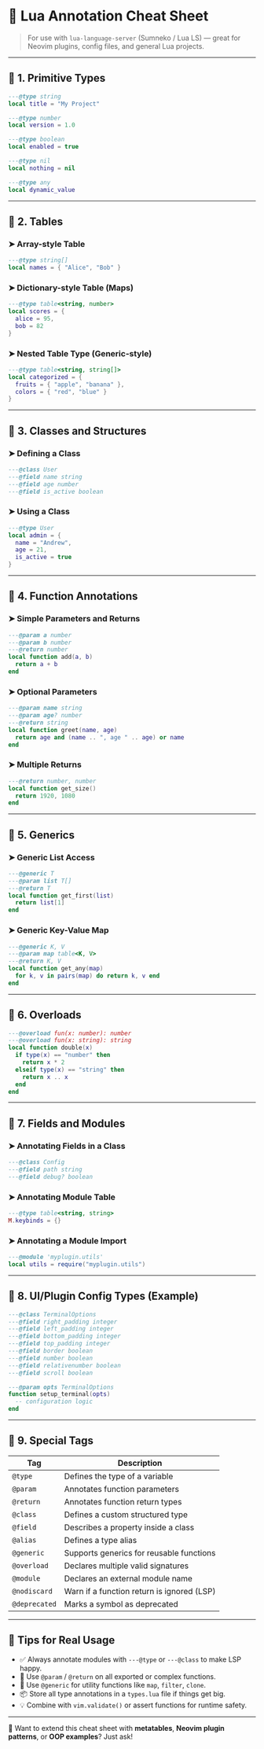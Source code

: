 
# 📘 Lua Annotation Cheat Sheet

> For use with `lua-language-server` (Sumneko / Lua LS) — great for Neovim plugins, config files, and general Lua projects.

---

## 🔹 1. Primitive Types

```lua
---@type string
local title = "My Project"

---@type number
local version = 1.0

---@type boolean
local enabled = true

---@type nil
local nothing = nil

---@type any
local dynamic_value
```

---

## 🔹 2. Tables

### ➤ Array-style Table

```lua
---@type string[]
local names = { "Alice", "Bob" }
```

### ➤ Dictionary-style Table (Maps)

```lua
---@type table<string, number>
local scores = {
  alice = 95,
  bob = 82
}
```

### ➤ Nested Table Type (Generic-style)

```lua
---@type table<string, string[]>
local categorized = {
  fruits = { "apple", "banana" },
  colors = { "red", "blue" }
}
```

---

## 🔹 3. Classes and Structures

### ➤ Defining a Class

```lua
---@class User
---@field name string
---@field age number
---@field is_active boolean
```

### ➤ Using a Class

```lua
---@type User
local admin = {
  name = "Andrew",
  age = 21,
  is_active = true
}
```

---

## 🔹 4. Function Annotations

### ➤ Simple Parameters and Returns

```lua
---@param a number
---@param b number
---@return number
local function add(a, b)
  return a + b
end
```

### ➤ Optional Parameters

```lua
---@param name string
---@param age? number
---@return string
local function greet(name, age)
  return age and (name .. ", age " .. age) or name
end
```

### ➤ Multiple Returns

```lua
---@return number, number
local function get_size()
  return 1920, 1080
end
```

---

## 🔹 5. Generics

### ➤ Generic List Access

```lua
---@generic T
---@param list T[]
---@return T
local function get_first(list)
  return list[1]
end
```

### ➤ Generic Key-Value Map

```lua
---@generic K, V
---@param map table<K, V>
---@return K, V
local function get_any(map)
  for k, v in pairs(map) do return k, v end
end
```

---

## 🔹 6. Overloads

```lua
---@overload fun(x: number): number
---@overload fun(x: string): string
local function double(x)
  if type(x) == "number" then
    return x * 2
  elseif type(x) == "string" then
    return x .. x
  end
end
```

---

## 🔹 7. Fields and Modules

### ➤ Annotating Fields in a Class

```lua
---@class Config
---@field path string
---@field debug? boolean
```

### ➤ Annotating Module Table

```lua
---@type table<string, string>
M.keybinds = {}
```

### ➤ Annotating a Module Import

```lua
---@module 'myplugin.utils'
local utils = require("myplugin.utils")
```

---

## 🔹 8. UI/Plugin Config Types (Example)

```lua
---@class TerminalOptions
---@field right_padding integer
---@field left_padding integer
---@field bottom_padding integer
---@field top_padding integer
---@field border boolean
---@field number boolean
---@field relativenumber boolean
---@field scroll boolean

---@param opts TerminalOptions
function setup_terminal(opts)
  -- configuration logic
end
```

---

## 🔹 9. Special Tags

| Tag             | Description                                  |
|----------------|----------------------------------------------|
| `@type`        | Defines the type of a variable                |
| `@param`       | Annotates function parameters                 |
| `@return`      | Annotates function return types               |
| `@class`       | Defines a custom structured type              |
| `@field`       | Describes a property inside a class           |
| `@alias`       | Defines a type alias                          |
| `@generic`     | Supports generics for reusable functions      |
| `@overload`    | Declares multiple valid signatures            |
| `@module`      | Declares an external module name              |
| `@nodiscard`   | Warn if a function return is ignored (LSP)    |
| `@deprecated`  | Marks a symbol as deprecated                  |

---

## 📝 Tips for Real Usage

- ✅ Always annotate modules with `---@type` or `---@class` to make LSP happy.
- 🎯 Use `@param` / `@return` on all exported or complex functions.
- 🔄 Use `@generic` for utility functions like `map`, `filter`, `clone`.
- 📦 Store all type annotations in a `types.lua` file if things get big.
- 💡 Combine with `vim.validate()` or assert functions for runtime safety.

---

🧠 Want to extend this cheat sheet with **metatables**, **Neovim plugin patterns**, or **OOP examples**? Just ask!
